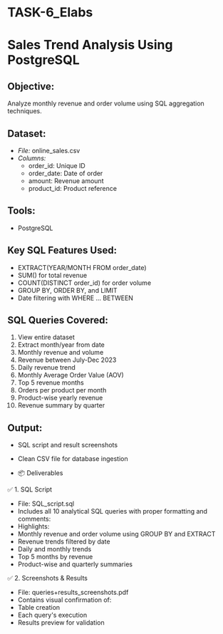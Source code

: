 # TASK-6_Elabs
# Sales Trend Analysis Using PostgreSQL

## Objective:
Analyze monthly revenue and order volume using SQL aggregation techniques.

## Dataset:
- *File:* online_sales.csv
- *Columns:*
  - order_id: Unique ID
  - order_date: Date of order
  - amount: Revenue amount
  - product_id: Product reference

## Tools:
- PostgreSQL

## Key SQL Features Used:
- EXTRACT(YEAR/MONTH FROM order_date)
- SUM() for total revenue
- COUNT(DISTINCT order_id) for order volume
- GROUP BY, ORDER BY, and LIMIT
- Date filtering with WHERE ... BETWEEN

## SQL Queries Covered:
1. View entire dataset
2. Extract month/year from date
3. Monthly revenue and volume
4. Revenue between July-Dec 2023
5. Daily revenue trend
6. Monthly Average Order Value (AOV)
7. Top 5 revenue months
8. Orders per product per month
9. Product-wise yearly revenue
10. Revenue summary by quarter

## Output:
- SQL script and result screenshots
- Clean CSV file for database ingestion
  
- 📦 Deliverables

✅ 1. SQL Script
- File: SQL_script.sql
- Includes all 10 analytical SQL queries with proper formatting and comments:
- Highlights:
- Monthly revenue and order volume using GROUP BY and EXTRACT
- Revenue trends filtered by date
- Daily and monthly trends
- Top 5 months by revenue
- Product-wise and quarterly summaries

✅ 2. Screenshots & Results
- File: queries+results_screenshots.pdf
- Contains visual confirmation of:
- Table creation
- Each query's execution
- Results preview for validation
